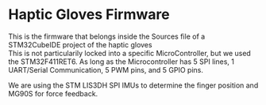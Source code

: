 # Haptic Gloves Firmware
<p>This is the firmware that belongs inside the Sources file of a STM32CubeIDE project of the haptic gloves</br>
This is not particularily locked into a specific MicroController, but we used the STM32F411RET6. As long as the Microcontroller has 5 SPI lines, 1 UART/Serial Communication, 5 PWM pins, and 5 GPIO pins.<p>
<p> We are using the STM LIS3DH SPI IMUs to determine the finger position and MG90S for force feedback.<p> 